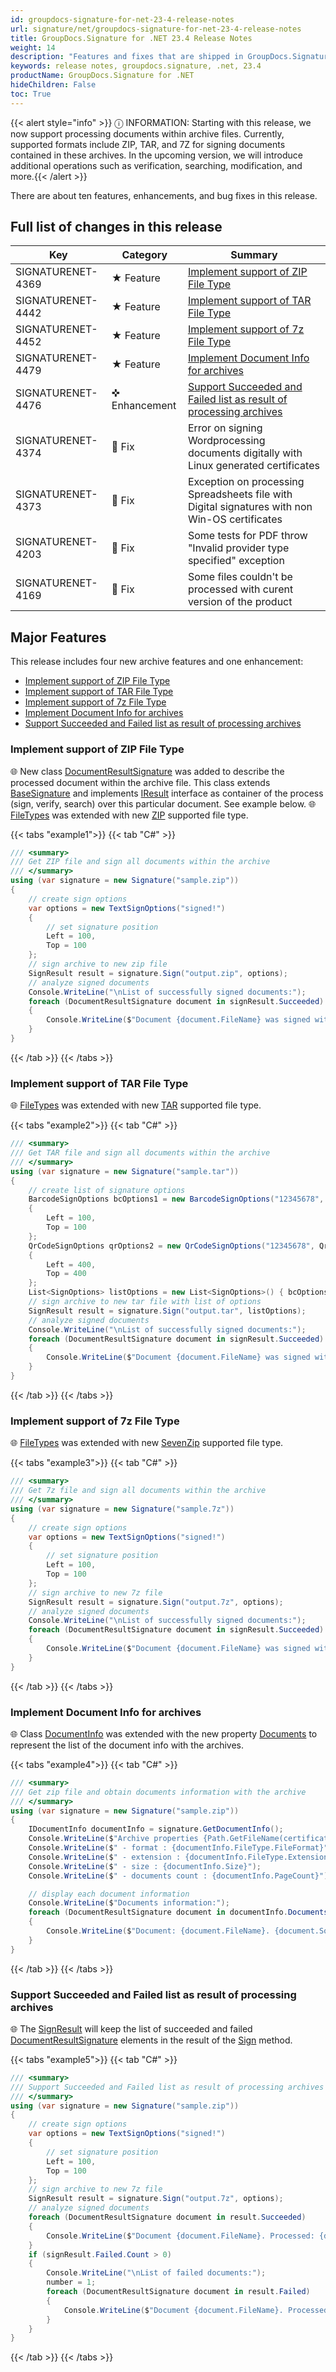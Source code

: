 ```yaml
---
id: groupdocs-signature-for-net-23-4-release-notes
url: signature/net/groupdocs-signature-for-net-23-4-release-notes
title: GroupDocs.Signature for .NET 23.4 Release Notes
weight: 14
description: "Features and fixes that are shipped in GroupDocs.Signature for .NET 23.4"
keywords: release notes, groupdocs.signature, .net, 23.4
productName: GroupDocs.Signature for .NET
hideChildren: False
toc: True
---
```


{{< alert style="info" >}} ⓘ INFORMATION: Starting with this release, we now support processing documents within archive files. Currently, supported formats include ZIP, TAR, and 7Z for signing documents contained in these archives. In the upcoming version, we will introduce additional operations such as verification, searching, modification, and more.{{< /alert >}}

There are about ten features, enhancements, and bug fixes in this release.

## Full list of changes in this release

| Key | Category | Summary |
| --- | --- | --- |
|SIGNATURENET-4369| ★ Feature|[Implement support of ZIP File Type](#implement-support-of-zip-file-type)|
|SIGNATURENET-4442| ★ Feature|[Implement support of TAR File Type](#implement-support-of-tar-file-type)|
|SIGNATURENET-4452| ★ Feature|[Implement support of 7z File Type](#implement-support-of-7z-file-type)|
|SIGNATURENET-4479| ★ Feature|[Implement Document Info for archives](#implement-document-info-for-archives)|
|SIGNATURENET-4476| ✜ Enhancement|[Support Succeeded and Failed list as result of processing archives](#support-succeeded-and-failed-list-as-result-of-processing-archives)|
|SIGNATURENET-4374| 🔧 Fix|Error on signing Wordprocessing documents digitally with Linux generated certificates|
|SIGNATURENET-4373| 🔧 Fix|Exception on processing Spreadsheets file with Digital signatures with non Win-OS certificates|
|SIGNATURENET-4203| 🔧 Fix|Some tests for PDF throw "Invalid provider type specified" exception|
|SIGNATURENET-4169| 🔧 Fix|Some files couldn't be processed with curent version of the product|

## Major Features

This release includes four new archive features and one enhancement:

* [Implement support of ZIP File Type](#implement-support-of-zip-file-type)
* [Implement support of TAR File Type](#implement-support-of-tar-file-type)
* [Implement support of 7z File Type](#implement-support-of-7z-file-type)
* [Implement Document Info for archives](#implement-document-info-for-archives)
* [Support Succeeded and Failed list as result of processing archives](#support-succeeded-and-failed-list-as-result-of-processing-archives)

### Implement support of ZIP File Type

🌐 New class [DocumentResultSignature](https://reference.groupdocs.com/signature/net/groupdocs.signature.domain/documentresultsignature/#properties) was added to describe the processed document within the archive file. This class extends [BaseSignature](https://reference.groupdocs.com/signature/net/groupdocs.signature.domain/basesignature/) and implements [IResult](https://reference.groupdocs.com/signature/net/groupdocs.signature.domain/iresult/) interface as container of the process (sign, verify, search) over this particular document. See example below.
🌐 [FileTypes](https://reference.groupdocs.com/signature/net/groupdocs.signature.domain/filetype/#properties) was extended with new [ZIP](https://reference.groupdocs.com/signature/net/groupdocs.signature.domain/filetype/zip/) supported file type.

{{< tabs "example1">}}
{{< tab "C#" >}}
```cs
/// <summary>
/// Get ZIP file and sign all documents within the archive
/// </summary>
using (var signature = new Signature("sample.zip"))
{
    // create sign options
    var options = new TextSignOptions("signed!")
    {
        // set signature position
        Left = 100,
        Top = 100
    };
    // sign archive to new zip file
    SignResult result = signature.Sign("output.zip", options);
    // analyze signed documents
    Console.WriteLine("\nList of successfully signed documents:");
    foreach (DocumentResultSignature document in signResult.Succeeded)
    {
        Console.WriteLine($"Document {document.FileName} was signed with. Processing time: {document.ProcessingTime}, mls");
    }
}
```
{{< /tab >}}
{{< /tabs >}}

### Implement support of TAR File Type

🌐 [FileTypes](https://reference.groupdocs.com/signature/net/groupdocs.signature.domain/filetype/#properties) was extended with new [TAR](https://reference.groupdocs.com/signature/net/groupdocs.signature.domain/filetype/tar/) supported file type.

{{< tabs "example2">}}
{{< tab "C#" >}}
```cs
/// <summary>
/// Get TAR file and sign all documents within the archive
/// </summary>
using (var signature = new Signature("sample.tar"))
{
    // create list of signature options
    BarcodeSignOptions bcOptions1 = new BarcodeSignOptions("12345678", BarcodeTypes.Code128)
    {
        Left = 100,
        Top = 100
    };
    QrCodeSignOptions qrOptions2 = new QrCodeSignOptions("12345678", QrCodeTypes.QR)
    {
        Left = 400,
        Top = 400
    };
    List<SignOptions> listOptions = new List<SignOptions>() { bcOptions1, qrOptions2 };
    // sign archive to new tar file with list of options
    SignResult result = signature.Sign("output.tar", listOptions);
    // analyze signed documents
    Console.WriteLine("\nList of successfully signed documents:");
    foreach (DocumentResultSignature document in signResult.Succeeded)
    {
        Console.WriteLine($"Document {document.FileName} was signed with. Processing time: {document.ProcessingTime}, mls");
    }
}
```
{{< /tab >}}
{{< /tabs >}}

### Implement support of 7z File Type

🌐 [FileTypes](https://reference.groupdocs.com/signature/net/groupdocs.signature.domain/filetype/#properties) was extended with new [SevenZip](https://reference.groupdocs.com/signature/net/groupdocs.signature.domain/filetype/sevenzip/) supported file type.

{{< tabs "example3">}}
{{< tab "C#" >}}
```cs
/// <summary>
/// Get 7z file and sign all documents within the archive
/// </summary>
using (var signature = new Signature("sample.7z"))
{
    // create sign options
    var options = new TextSignOptions("signed!")
    {
        // set signature position
        Left = 100,
        Top = 100
    };
    // sign archive to new 7z file
    SignResult result = signature.Sign("output.7z", options);
    // analyze signed documents
    Console.WriteLine("\nList of successfully signed documents:");
    foreach (DocumentResultSignature document in signResult.Succeeded)
    {
        Console.WriteLine($"Document {document.FileName} was signed with. Processing time: {document.ProcessingTime}, mls");
    }
}
```
{{< /tab >}}
{{< /tabs >}}

### Implement Document Info for archives

🌐 Class [DocumentInfo](https://reference.groupdocs.com/signature/net/groupdocs.signature.domain/idocumentinfo/) was extended with the new property [Documents](https://reference.groupdocs.com/signature/net/groupdocs.signature.domain/idocumentinfo/documents/) to represent the list of the document info with the archives.

{{< tabs "example4">}}
{{< tab "C#" >}}
```cs
/// <summary>
/// Get zip file and obtain documents information with the archive
/// </summary>
using (var signature = new Signature("sample.zip"))
{
    IDocumentInfo documentInfo = signature.GetDocumentInfo();
    Console.WriteLine($"Archive properties {Path.GetFileName(certificatePath)}:");
    Console.WriteLine($" - format : {documentInfo.FileType.FileFormat}");
    Console.WriteLine($" - extension : {documentInfo.FileType.Extension}");
    Console.WriteLine($" - size : {documentInfo.Size}");
    Console.WriteLine($" - documents count : {documentInfo.PageCount}");

    // display each document information
    Console.WriteLine($"Documents information:");
    foreach (DocumentResultSignature document in documentInfo.Documents)
    {
        Console.WriteLine($"Document: {document.FileName}. {document.SourceDocumentSize} /{document.DestinDocumentSize}");
    }
}
```
{{< /tab >}}
{{< /tabs >}}

### Support Succeeded and Failed list as result of processing archives

🌐 The [SignResult](https://reference.groupdocs.com/signature/net/groupdocs.signature.domain/signresult) will keep the list of succeeded and failed [DocumentResultSignature](https://reference.groupdocs.com/signature/net/groupdocs.signature.domain/documentresultsignature/#properties) elements in the result of the [Sign](https://reference.groupdocs.com/signature/net/groupdocs.signature/signature/sign/) method.

{{< tabs "example5">}}
{{< tab "C#" >}}
```cs
/// <summary>
/// Support Succeeded and Failed list as result of processing archives
/// </summary>
using (var signature = new Signature("sample.zip"))
{
    // create sign options
    var options = new TextSignOptions("signed!")
    {
        // set signature position
        Left = 100,
        Top = 100
    };
    // sign archive to new 7z file
    SignResult result = signature.Sign("output.7z", options);
    // analyze signed documents
    foreach (DocumentResultSignature document in result.Succeeded)
    {
        Console.WriteLine($"Document {document.FileName}. Processed: {document.ProcessingTime}, mls");
    }
    if (signResult.Failed.Count > 0)
    {
        Console.WriteLine("\nList of failed documents:");
        number = 1;
        foreach (DocumentResultSignature document in result.Failed)
        {
            Console.WriteLine($"Document {document.FileName}. Processed: {document.ProcessingTime}, mls");
        }
    }
}
```
{{< /tab >}}
{{< /tabs >}}
